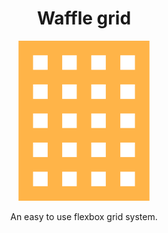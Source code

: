 <h1 align="center">Waffle grid</h1>
<p align="center">
  <img src="./docs/img/waffle-logo.png"/>
</p>
<p align="center">
An easy to use flexbox grid system.
</p>
